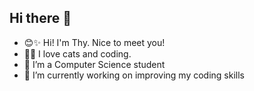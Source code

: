 ## Hi there 👋

<!--
**KittyLoveCoding/KittyLoveCoding** is a ✨ _special_ ✨ repository because its `README.md` (this file) appears on your GitHub profile.

Here are some ideas to get you started:

- 🔭 I’m currently working on ...
- 🌱 I’m currently learning ...
- 👯 I’m looking to collaborate on ...
- 🤔 I’m looking for help with ...
- 💬 Ask me about ...
- 📫 How to reach me: ...
- 😄 Pronouns: ...
- ⚡ Fun fact: ...
-->
- 😊✨ Hi! I'm Thy. Nice to meet you!
- 🐱‍💻 I love cats and coding.
- 🌱 I’m a Computer Science student 
- 🔭 I’m currently working on improving my coding skills
